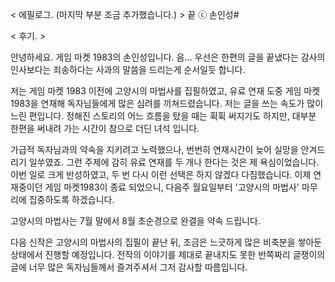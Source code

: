 < 에필로그. (마지막 부분 조금 추가했습니다.) > 끝
ⓒ 손인성#

< 후기. >

안녕하세요. 
게임 마켓 1983의 손인성입니다. 
음... 우선은 한편의 글을 끝냈다는 감사의 인사보다는 죄송하다는 사과의 말씀을 드리는게 순서일듯 합니다. 

저는 게임 마켓 1983 이전에 고양시의 마법사를 집필하였고, 유료 연재 도중 게임 마켓 1983을 연재해 독자님들에게 많은 심려를 끼쳐드렸습니다. 
저는 글을 쓰는 속도가 많이 느린 편입니다. 
정해진 스토리의 어느 흐름을 탔을 때는 휙휙 써지기도 하지만, 대부분 한편을 써내려 가는 시간이 참으로 더딘 녀석 입니다. 

가급적 독자님과의 약속을 지키려고 노력했으나, 번번히 연재시간이 늦어 실망을 안겨드리기 일쑤였죠. 
그런 주제에 감히 유료 연재를 두 개나 한다는 것은 제 욕심이었습니다. 
이번 일로 크게 반성하였고, 두 번 다시 이런 선택은 하지 않겠다 다짐했습니다. 
이제 연재중이던 게임 마켓1983이 종료 되었으니, 다음주 월요일부터 '고양시의 마법사' 마무리에 집중하도록 하겠습니다. 

고양시의 마법사는 7월 말에서 8월 초순경으로 완결을 약속 드립니다. 

다음 신작은 고양시의 마법사의 집필이 끝난 뒤, 조금은 느긋하게 많은 비축분을 쌓아둔 상태에서 진행할 예정입니다. 
전작의 이야기를 제대로 끝내지도 못한 반쪽짜리 글쟁이의 글에 너무 많은 독자님들께서 즐겨주셔서 그저 감사할 따름입니다. 